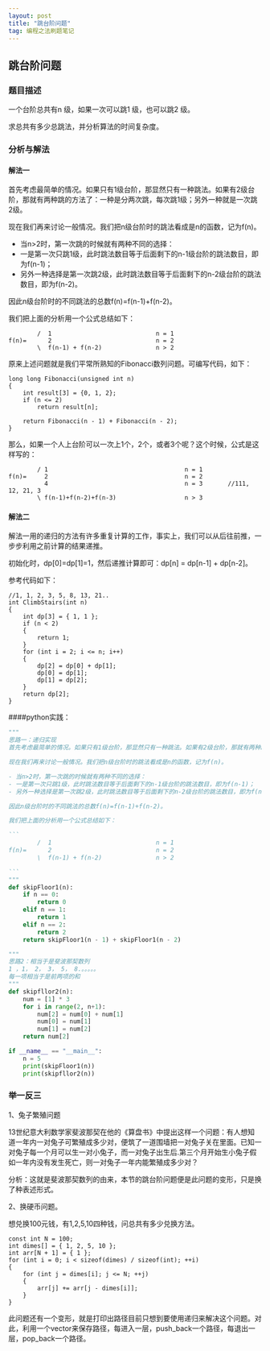 ```yaml
---
layout: post
title: "跳台阶问题"
tag: 编程之法刷题笔记
---
```


## 跳台阶问题

### 题目描述

一个台阶总共有n 级，如果一次可以跳1 级，也可以跳2 级。

求总共有多少总跳法，并分析算法的时间复杂度。

### 分析与解法



#### 解法一

首先考虑最简单的情况。如果只有1级台阶，那显然只有一种跳法。如果有2级台阶，那就有两种跳的方法了：一种是分两次跳，每次跳1级；另外一种就是一次跳2级。

现在我们再来讨论一般情况。我们把n级台阶时的跳法看成是n的函数，记为f(n)。

- 当n>2时，第一次跳的时候就有两种不同的选择：
- 一是第一次只跳1级，此时跳法数目等于后面剩下的n-1级台阶的跳法数目，即为f(n-1)；
- 另外一种选择是第一次跳2级，此时跳法数目等于后面剩下的n-2级台阶的跳法数目，即为f(n-2)。

因此n级台阶时的不同跳法的总数f(n)=f(n-1)+f(n-2)。

我们把上面的分析用一个公式总结如下：

```
        /  1                             n = 1
f(n)=      2                             n = 2
        \  f(n-1) + f(n-2)               n > 2

```

原来上述问题就是我们平常所熟知的Fibonacci数列问题。可编写代码，如下：

```
long long Fibonacci(unsigned int n)
{
    int result[3] = {0, 1, 2};
    if (n <= 2)
        return result[n];

    return Fibonacci(n - 1) + Fibonacci(n - 2);
}
```

那么，如果一个人上台阶可以一次上1个，2个，或者3个呢？这个时候，公式是这样写的：

```
        / 1                                      n = 1
f(n)=     2                                      n = 2
          4                                      n = 3       //111, 12, 21, 3
        \ f(n-1)+f(n-2)+f(n-3)                   n > 3

```

#### 解法二

解法一用的递归的方法有许多重复计算的工作，事实上，我们可以从后往前推，一步步利用之前计算的结果递推。

初始化时，dp[0]=dp[1]=1，然后递推计算即可：dp[n] = dp[n-1] + dp[n-2]。

参考代码如下：

```
//1, 1, 2, 3, 5, 8, 13, 21..
int ClimbStairs(int n)
{
	int dp[3] = { 1, 1 };
	if (n < 2)
	{
		return 1;
	}
	for (int i = 2; i <= n; i++)
	{
		dp[2] = dp[0] + dp[1];
		dp[0] = dp[1];
		dp[1] = dp[2];
	}
	return dp[2];
}
```

####python实践：
~~~python
"""
思路一：递归实现
首先考虑最简单的情况。如果只有1级台阶，那显然只有一种跳法。如果有2级台阶，那就有两种跳的方法了：一种是分两次跳，每次跳1级；另外一种就是一次跳2级。

现在我们再来讨论一般情况。我们把n级台阶时的跳法看成是n的函数，记为f(n)。

- 当n>2时，第一次跳的时候就有两种不同的选择：
- 一是第一次只跳1级，此时跳法数目等于后面剩下的n-1级台阶的跳法数目，即为f(n-1)；
- 另外一种选择是第一次跳2级，此时跳法数目等于后面剩下的n-2级台阶的跳法数目，即为f(n-2)。

因此n级台阶时的不同跳法的总数f(n)=f(n-1)+f(n-2)。

我们把上面的分析用一个公式总结如下：

```
        /  1                             n = 1
f(n)=      2                             n = 2
        \  f(n-1) + f(n-2)               n > 2

```
"""
def skipFloor1(n):
    if n == 0:
        return 0
    elif n == 1:
        return 1
    elif n == 2:
        return 2
    return skipFloor1(n - 1) + skipFloor1(n - 2)

"""
思路2：相当于是斐波那契数列
1 ，1， 2， 3， 5， 8.。。。。。
每一项相当于是前两项的和
"""
def skipfllor2(n):
    num = [1] * 3
    for i in range(2, n+1):
        num[2] = num[0] + num[1]
        num[0] = num[1]
        num[1] = num[2]
    return num[2]

if __name__ == "__main__":
    n = 5
    print(skipFloor1(n))
    print(skipfllor2(n))
~~~

### 举一反三

1、兔子繁殖问题

13世纪意大利数学家斐波那契在他的《算盘书》中提出这样一个问题：有人想知道一年内一对兔子可繁殖成多少对，便筑了一道围墙把一对兔子关在里面。已知一对兔子每一个月可以生一对小兔子，而一对兔子出生后.第三个月开始生小兔子假如一年内没有发生死亡，则一对兔子一年内能繁殖成多少对？

分析：这就是斐波那契数列的由来，本节的跳台阶问题便是此问题的变形，只是换了种表述形式。

2、换硬币问题。

想兑换100元钱，有1,2,5,10四种钱，问总共有多少兑换方法。

```
const int N = 100;
int dimes[] = { 1, 2, 5, 10 };
int arr[N + 1] = { 1 };
for (int i = 0; i < sizeof(dimes) / sizeof(int); ++i)
{
	for (int j = dimes[i]; j <= N; ++j)
	{
		arr[j] += arr[j - dimes[i]];
	}
}

```

此问题还有一个变形，就是打印出路径目前只想到要使用递归来解决这个问题。对此，利用一个vector来保存路径，每进入一层，push_back一个路径，每退出一层，pop_back一个路径。